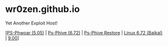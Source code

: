 # wr0zen.github.io
Yet Another Exploit Host!

[<a href="https://wr0zen.github.io/phwoar/index.html">PS-Phwoar (5.05)</a> | <a href="https://wr0zen.github.io/phive/index.html">Ps-Phive (6.72)</a> | <a href="https://wr0zen.github.io/phive/restore/index.html">Ps-Phive Restore</a> | <a href="https://wr0zen.github.io/baikal/index.html">Linux 6.72 (Baikal)</a> | <a href="https://wr0zen.github.io/leeful900/index.html">9.00</a>]



